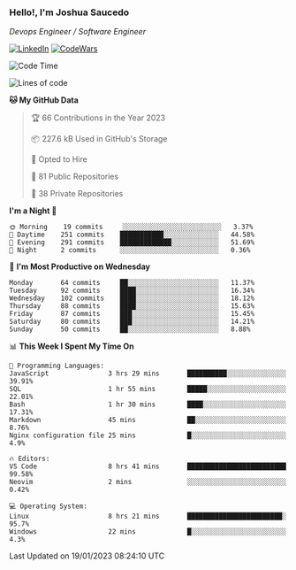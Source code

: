 ### Hello!, I'm Joshua Saucedo
*Devops Engineer / Software Engineer*  

[![LinkedIn](https://img.shields.io/badge/LinkedIn-0073b1?logo=linkedin&style=flat-square&logoColor=white)](https://www.linkedin.com/in/joshua-nathanael-saucedo-uriarte-bb0336169/)
[![CodeWars](https://www.codewars.com/users/joshuansu0897/badges/micro)](https://www.codewars.com/users/joshuansu0897)

<!--START_SECTION:waka-->
![Code Time](http://img.shields.io/badge/Code%20Time-346%20hrs%2055%20mins-blue)

![Lines of code](https://img.shields.io/badge/From%20Hello%20World%20I%27ve%20Written-969%20Thousand%20lines%20of%20code-blue)

**🐱 My GitHub Data** 

> 🏆 66 Contributions in the Year 2023
 > 
> 📦 227.6 kB Used in GitHub's Storage 
 > 
> 💼 Opted to Hire
 > 
> 📜 81 Public Repositories 
 > 
> 🔑 38 Private Repositories  
 > 
**I'm a Night 🦉** 

```text
🌞 Morning    19 commits     ░░░░░░░░░░░░░░░░░░░░░░░░░   3.37% 
🌆 Daytime    251 commits    ███████████░░░░░░░░░░░░░░   44.58% 
🌃 Evening    291 commits    █████████████░░░░░░░░░░░░   51.69% 
🌙 Night      2 commits      ░░░░░░░░░░░░░░░░░░░░░░░░░   0.36%

```
📅 **I'm Most Productive on Wednesday** 

```text
Monday       64 commits     ██░░░░░░░░░░░░░░░░░░░░░░░   11.37% 
Tuesday      92 commits     ████░░░░░░░░░░░░░░░░░░░░░   16.34% 
Wednesday    102 commits    ████░░░░░░░░░░░░░░░░░░░░░   18.12% 
Thursday     88 commits     ████░░░░░░░░░░░░░░░░░░░░░   15.63% 
Friday       87 commits     ███░░░░░░░░░░░░░░░░░░░░░░   15.45% 
Saturday     80 commits     ███░░░░░░░░░░░░░░░░░░░░░░   14.21% 
Sunday       50 commits     ██░░░░░░░░░░░░░░░░░░░░░░░   8.88%

```


📊 **This Week I Spent My Time On** 

```text
💬 Programming Languages: 
JavaScript               3 hrs 29 mins       ██████████░░░░░░░░░░░░░░░   39.91% 
SQL                      1 hr 55 mins        █████░░░░░░░░░░░░░░░░░░░░   22.01% 
Bash                     1 hr 30 mins        ████░░░░░░░░░░░░░░░░░░░░░   17.31% 
Markdown                 45 mins             ██░░░░░░░░░░░░░░░░░░░░░░░   8.76% 
Nginx configuration file 25 mins             █░░░░░░░░░░░░░░░░░░░░░░░░   4.9%

🔥 Editors: 
VS Code                  8 hrs 41 mins       █████████████████████████   99.58% 
Neovim                   2 mins              ░░░░░░░░░░░░░░░░░░░░░░░░░   0.42%

💻 Operating System: 
Linux                    8 hrs 21 mins       ████████████████████████░   95.7% 
Windows                  22 mins             █░░░░░░░░░░░░░░░░░░░░░░░░   4.3%

```


 Last Updated on 19/01/2023 08:24:10 UTC
<!--END_SECTION:waka-->
